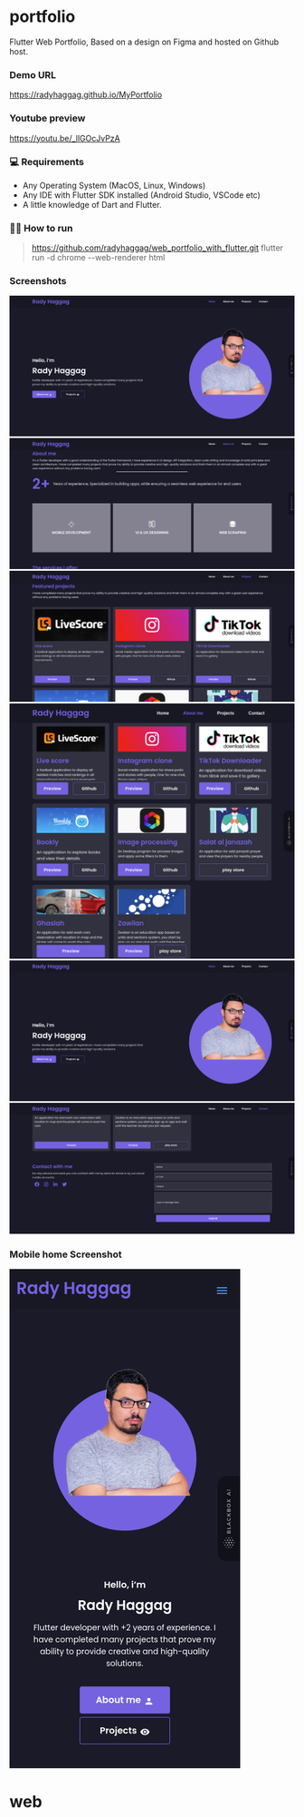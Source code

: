 # portfolio

Flutter Web Portfolio, Based on a design on Figma and hosted on Github host.

### Demo URL

https://radyhaggag.github.io/MyPortfolio

### Youtube preview

https://youtu.be/_llGOcJvPzA

### 💻 Requirements

- Any Operating System (MacOS, Linux, Windows)
- Any IDE with Flutter SDK installed (Android Studio, VSCode etc)
- A little knowledge of Dart and Flutter.

### 👨‍💻 How to run

> https://github.com/radyhaggag/web_portfolio_with_flutter.git
> flutter run -d chrome --web-renderer html

### Screenshots

![Screenshot](./assets/previews/home_preview.png)
![Screenshot](./assets/previews/about_preview.png)
![Screenshot](./assets/previews/projects_one_preview.png)
![Screenshot](./assets/previews/projects_two_preview.png)
![Screenshot](./assets/previews/home_preview.png)
![Screenshot](./assets/previews/contact_preview.png)

### Mobile home Screenshot

![Screenshot](./assets/previews/mobile_home_preview.png)
# web
